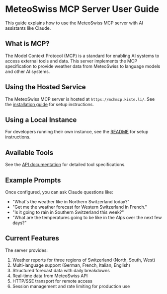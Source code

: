 # MeteoSwiss MCP Server User Guide

This guide explains how to use the MeteoSwiss MCP server with AI assistants like Claude.

## What is MCP?

The Model Context Protocol (MCP) is a standard for enabling AI systems to access external tools and data. This server implements the MCP specification to provide weather data from MeteoSwiss to language models and other AI systems.

## Using the Hosted Service

The MeteoSwiss MCP server is hosted at `https://mchmcp.kiste.li/`. See the [installation guide](/) for setup instructions.

## Using a Local Instance

For developers running their own instance, see the [README](https://github.com/eins78/mcp-server-meteoswiss#running-your-own-instance) for setup instructions.

## Available Tools

See the [API documentation](/docs/architecture/api-design.md) for detailed tool specifications.

## Example Prompts

Once configured, you can ask Claude questions like:

- "What's the weather like in Northern Switzerland today?"
- "Get me the weather forecast for Western Switzerland in French."
- "Is it going to rain in Southern Switzerland this week?"
- "What are the temperatures going to be like in the Alps over the next few days?"

## Current Features

The server provides:

1. Weather reports for three regions of Switzerland (North, South, West)
2. Multi-language support (German, French, Italian, English)
3. Structured forecast data with daily breakdowns
4. Real-time data from MeteoSwiss API
5. HTTP/SSE transport for remote access
6. Session management and rate limiting for production use